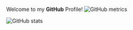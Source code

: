 
<p1>Welcome to my <strong>GitHub</strong> Profile!</p1>
![GitHub metrics](https://metrics.lecoq.io/69u)  

![GitHub stats](https://github-readme-stats.vercel.app/api?username=69u&show_icons=true&theme=blueberry)  
